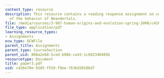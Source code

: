```yaml
---
content_type: resource
description: This resource contains a reading response assignment on contrasting views
  of the behavior of Neandertals.
file: /media/courses/3-987-human-origins-and-evolution-spring-2006/c426e70e9185f550f9ee7636d2018bd7_paper3.pdf
file_type: application/pdf
learning_resource_types:
- Assignments
ocw_type: OCWFile
parent_title: Assignments
parent_type: CourseSection
parent_uid: 808a2eb8-5ced-b98b-ce43-1c942340485b
resourcetype: Document
title: paper3.pdf
uid: c426e70e-9185-f550-f9ee-7636d2018bd7
---
```

